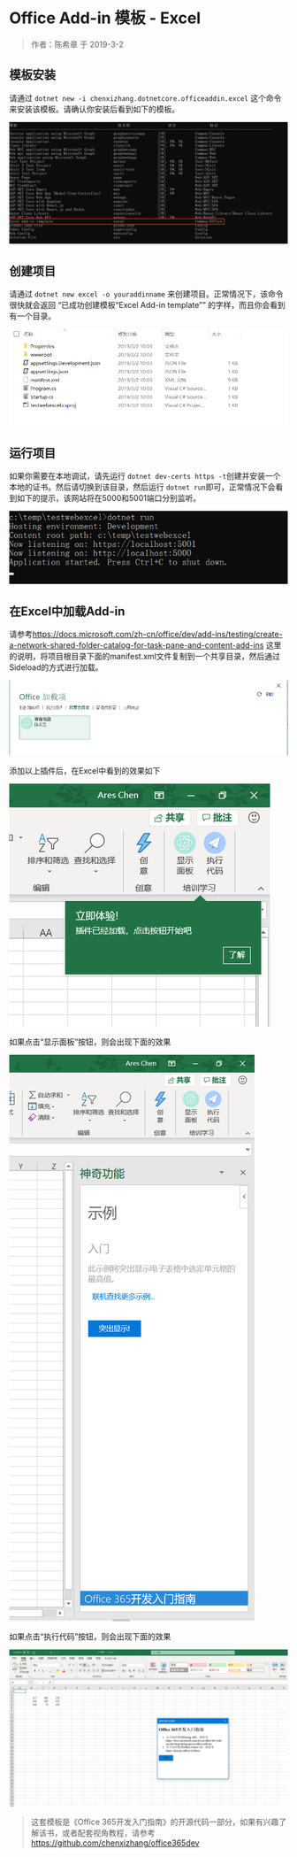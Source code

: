 # Office Add-in 模板 - Excel

> 作者：陈希章 于 2019-3-2

## 模板安装

请通过 `dotnet new -i chenxizhang.dotnetcore.officeaddin.excel` 这个命令来安装该模板。请确认你安装后看到如下的模板。

![安装模板](images/2019-03-02-10-11-47.png)

## 创建项目

请通过 `dotnet new excel -o youraddinname` 来创建项目。正常情况下，该命令很快就会返回 “已成功创建模板“Excel Add-in template”” 的字样，而且你会看到有一个目录。

![创建项目](images/2019-03-02-10-13-37.png)

## 运行项目

如果你需要在本地调试，请先运行 `dotnet dev-certs https -t`创建并安装一个本地的证书。然后请切换到该目录，然后运行 `dotnet run`即可，正常情况下会看到如下的提示，该网站将在5000和5001端口分别监听。

![运行项目](images/2019-03-02-10-15-26.png)

## 在Excel中加载Add-in

请参考<https://docs.microsoft.com/zh-cn/office/dev/add-ins/testing/create-a-network-shared-folder-catalog-for-task-pane-and-content-add-ins> 这里的说明，将项目根目录下面的manifest.xml文件复制到一个共享目录，然后通过Sideload的方式进行加载。

![添加](images/2019-03-02-10-20-09.png)

添加以上插件后，在Excel中看到的效果如下

![添加成功](images/2019-03-02-10-20-41.png)

如果点击“显示面板”按钮，则会出现下面的效果

![任务面板](images/2019-03-02-10-21-08.png)

如果点击“执行代码”按钮，则会出现下面的效果

![执行代码](images/2019-03-02-10-22-04.png)

> 这套模板是《Office 365开发入门指南》的开源代码一部分，如果有兴趣了解该书，或者配套视角教程，请参考 <https://github.com/chenxizhang/office365dev>